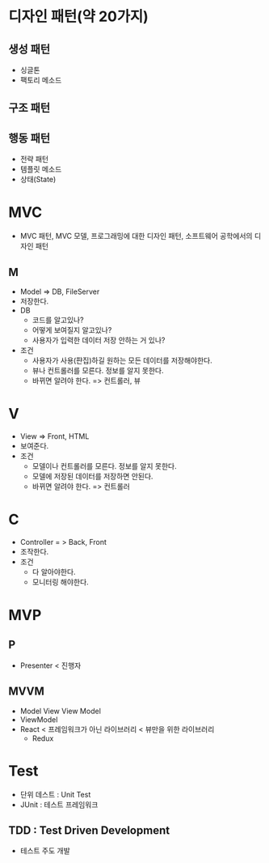 # 디자인 패턴(약 20가지)

## 생성 패턴
- 싱글톤
- 팩토리 메소드 

## 구조 패턴

## 행동 패턴
- 전략 패턴
- 템플릿 메소드
- 상태(State)

# MVC
- MVC 패턴, MVC 모델, 프로그래밍에 대한 디자인 패턴,
소프트웨어 공학에서의 디자인 패턴

## M
- Model => DB, FileServer
- 저장한다.
- DB
     - 코드를 알고있나?
     - 어떻게 보여질지 알고있나?
     - 사용자가 입력한 데이터 저장 안하는 거 있나?
- 조건
	- 사용자가 사용(퍈집)하길 원하는 모든 데이터를 저장해야한다.
	- 뷰나 컨트롤러를 모른다. 정보를 알지 못한다.
	- 바뀌면 알려야 한다. => 컨트롤러, 뷰
# V
- View => Front, HTML
- 보여준다.
- 조건
	- 모델이나 컨트롤러를 모른다. 정보를 알지 못한다.
	- 모델에 저장된 데이터를 저장하면 안된다.
	- 바뀌면 알려야 한다. => 컨트롤러

# C
- Controller = > Back, Front
- 조작한다.
- 조건
	- 다 알아야한다.
	- 모니터링 해야한다.
 
# MVP

## P
- Presenter < 진행자

## MVVM

- Model View View Model
- ViewModel
- React < 프레임워크가 아닌 라이브러리 < 뷰만을 위한 라이브러리
  - Redux
  
# Test
- 단위 데스트 : Unit Test 
- JUnit : 테스트 프레임워크

## TDD : Test Driven Development
- 테스트 주도 개발